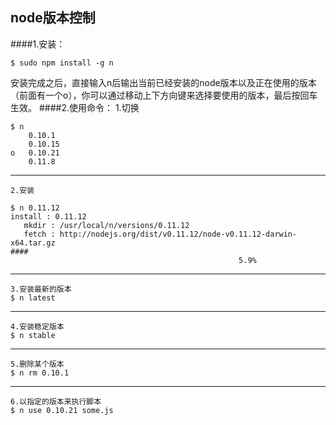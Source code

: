 ## node版本控制

####1.安装：

	$ sudo npm install -g n
	
安装完成之后，直接输入n后输出当前已经安装的node版本以及正在使用的版本（前面有一个o），你可以通过移动上下方向键来选择要使用的版本，最后按回车生效。
####2.使用命令：
	1.切换
	
	$ n
	    0.10.1 
	    0.10.15 
	o   0.10.21 
	    0.11.8
	    


----------


	
	2.安装
	
	$ n 0.11.12
	install : 0.11.12
	   mkdir : /usr/local/n/versions/0.11.12
	   fetch : http://nodejs.org/dist/v0.11.12/node-v0.11.12-darwin-x64.tar.gz
	####  
	                                                   5.9%
	                                                   


----------


	3.安装最新的版本
	$ n latest
	


----------


	4.安装稳定版本
	$ n stable
	


----------


	5.删除某个版本
	$ n rm 0.10.1 
	


----------


	6.以指定的版本来执行脚本
	$ n use 0.10.21 some.js
	


